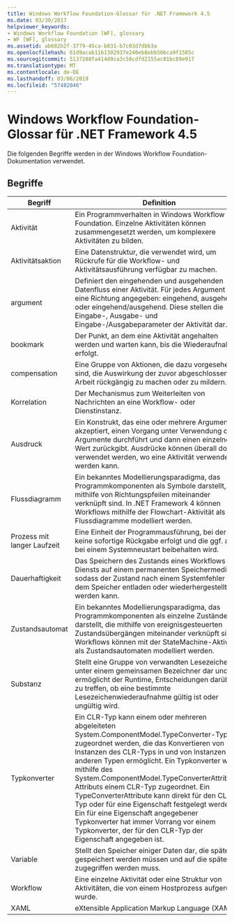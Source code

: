 ```yaml
---
title: Windows Workflow Foundation-Glossar für .NET Framework 4.5
ms.date: 03/30/2017
helpviewer_keywords:
- Windows Workflow Foundation [WF], glossary
- WF [WF], glossary
ms.assetid: ab682b2f-3779-45ca-b831-b7c03d7dbb3a
ms.openlocfilehash: 61d9acab1161302937e240eb8ebb506ca9f1585c
ms.sourcegitcommit: 5137208fa414d9ca3c58cdfd2155ac81bc89e917
ms.translationtype: MT
ms.contentlocale: de-DE
ms.lasthandoff: 03/06/2019
ms.locfileid: "57482846"
---
```

# <a name="windows-workflow-foundation-glossary-for-net-framework-45"></a>Windows Workflow Foundation-Glossar für .NET Framework 4.5

Die folgenden Begriffe werden in der Windows Workflow Foundation-Dokumentation verwendet.

## <a name="terms"></a>Begriffe

|Begriff|Definition|
|----------|----------------|
|Aktivität|Ein Programmverhalten in Windows Workflow Foundation. Einzelne Aktivitäten können zusammengesetzt werden, um komplexere Aktivitäten zu bilden.|
|Aktivitätsaktion|Eine Datenstruktur, die verwendet wird, um Rückrufe für die Workflow- und Aktivitätsausführung verfügbar zu machen.|
|argument|Definiert den eingehenden und ausgehenden Datenfluss einer Aktivität. Für jedes Argument ist eine Richtung angegeben: eingehend, ausgehend oder eingehend/ausgehend. Diese stellen die Eingabe-, Ausgabe- und Eingabe-/Ausgabeparameter der Aktivität dar.|
|bookmark|Der Punkt, an dem eine Aktivität angehalten werden und warten kann, bis die Wiederaufnahme erfolgt.|
|compensation|Eine Gruppe von Aktionen, die dazu vorgesehen sind, die Auswirkung der zuvor abgeschlossenen Arbeit rückgängig zu machen oder zu mildern.|
|Korrelation|Der Mechanismus zum Weiterleiten von Nachrichten an eine Workflow- oder Dienstinstanz.|
|Ausdruck|Ein Konstrukt, das eine oder mehrere Argumente akzeptiert, einen Vorgang unter Verwendung der Argumente durchführt und dann einen einzelnen Wert zurückgibt. Ausdrücke können überall dort verwendet werden, wo eine Aktivität verwendet werden kann.|
|Flussdiagramm|Ein bekanntes Modellierungsparadigma, das Programmkomponenten als Symbole darstellt, die mithilfe von Richtungspfeilen miteinander verknüpft sind.  In .NET Framework 4 können Workflows mithilfe der Flowchart-Aktivität als Flussdiagramme modelliert werden.|
|Prozess mit langer Laufzeit|Eine Einheit der Programmausführung, bei der keine sofortige Rückgabe erfolgt und die ggf. auch bei einem Systemneustart beibehalten wird.|
|Dauerhaftigkeit|Das Speichern des Zustands eines Workflows oder Diensts auf einem permanenten Speichermedium, sodass der Zustand nach einem Systemfehler aus dem Speicher entladen oder wiederhergestellt werden kann.|
|Zustandsautomat|Ein bekanntes Modellierungsparadigma, das Programmkomponenten als einzelne Zustände darstellt, die mithilfe von ereignisgesteuerten Zustandsübergängen miteinander verknüpft sind.  Workflows können mit der StateMachine-Aktivität als Zustandsautomaten modelliert werden.|
|Substanz|Stellt eine Gruppe von verwandten Lesezeichen unter einem gemeinsamen Bezeichner dar und ermöglicht der Runtime, Entscheidungen darüber zu treffen, ob eine bestimmte Lesezeichenwiederaufnahme gültig ist oder ungültig wird.|
|Typkonverter|Ein CLR-Typ kann einem oder mehreren abgeleiteten System.ComponentModel.TypeConverter-Typen zugeordnet werden, die das Konvertieren von Instanzen des CLR-Typs in und von Instanzen der anderen Typen ermöglicht. Ein Typkonverter wird mithilfe des System.ComponentModel.TypeConverterAttribute-Attributs einem CLR-Typ zugeordnet.  Ein TypeConverterAttribute kann direkt für den CLR-Typ oder für eine Eigenschaft festgelegt werden. Ein für eine Eigenschaft angegebener Typkonverter hat immer Vorrang vor einem Typkonverter, der für den CLR-Typ der Eigenschaft angegeben ist.|
|Variable|Stellt den Speicher einiger Daten dar, die später gespeichert werden müssen und auf die später zugegriffen werden muss.|
|Workflow|Eine einzelne Aktivität oder eine Struktur von Aktivitäten, die von einem Hostprozess aufgerufen wurde.|
|XAML|eXtensible Application Markup Language (XAML)|
